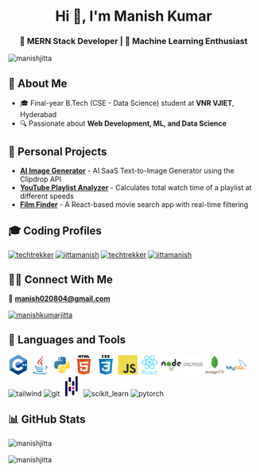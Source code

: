 <h1 align="center">Hi 👋, I'm Manish Kumar</h1>
<h3 align="center">🚀 MERN Stack Developer | 🤖 Machine Learning Enthusiast</h3>

<p align="left"> <img src="https://komarev.com/ghpvc/?username=manishjitta&label=Profile%20views&color=0e75b6&style=flat" alt="manishjitta" /> </p>

## 🌟 About Me  
- 🎓 Final-year B.Tech (CSE - Data Science) student at **VNR VJIET**, Hyderabad  
- 🔍 Passionate about **Web Development, ML, and Data Science**  

## 🚀 Personal Projects  
- **[AI Image Generator](https://github.com/manishjitta/AI-Image-Generator)** - AI SaaS Text-to-Image Generator using the Clipdrop API  
- **[YouTube Playlist Analyzer](https://github.com/manishjitta/YT-Playlist-Analyzer)** - Calculates total watch time of a playlist at different speeds  
- **[Film Finder](https://github.com/manishjitta/Film-Finder)** - A React-based movie search app with real-time filtering  

## 🎓 Coding Profiles  
<a href="https://www.codechef.com/users/techtrekker" target="blank"><img align="center" src="https://cdn.jsdelivr.net/npm/@fortawesome/fontawesome-free@5.15.3/svgs/brands/codechef.svg" alt="techtrekker" height="30" width="40" /></a>
<a href="https://www.hackerrank.com/jittamanish" target="blank"><img align="center" src="https://raw.githubusercontent.com/rahuldkjain/github-profile-readme-generator/master/src/images/icons/Social/hackerrank.svg" alt="jittamanish" height="30" width="40" /></a>
<a href="https://codeforces.com/profile/techtrekker" target="blank"><img align="center" src="https://raw.githubusercontent.com/rahuldkjain/github-profile-readme-generator/master/src/images/icons/Social/codeforces.svg" alt="techtrekker" height="30" width="40" /></a>
<a href="https://www.leetcode.com/jittamanish" target="blank"><img align="center" src="https://raw.githubusercontent.com/rahuldkjain/github-profile-readme-generator/master/src/images/icons/Social/leet-code.svg" alt="jittamanish" height="30" width="40" /></a>

## 👨‍💻 Connect With Me  
📧 **manish020804@gmail.com**  

<a href="https://linkedin.com/in/manishkumarjitta" target="blank"><img align="center" src="https://raw.githubusercontent.com/rahuldkjain/github-profile-readme-generator/master/src/images/icons/Social/linked-in-alt.svg" alt="manishkumarjitta" height="30" width="40" /></a>

## 🔧 Languages and Tools  
<p align="left">
<img src="https://raw.githubusercontent.com/devicons/devicon/master/icons/cplusplus/cplusplus-original.svg" alt="cplusplus" width="40" height="40"/>
<img src="https://raw.githubusercontent.com/devicons/devicon/master/icons/java/java-original.svg" alt="java" width="40" height="40"/>
<img src="https://raw.githubusercontent.com/devicons/devicon/master/icons/python/python-original.svg" alt="python" width="40" height="40"/>
<img src="https://raw.githubusercontent.com/devicons/devicon/master/icons/html5/html5-original-wordmark.svg" alt="html5" width="40" height="40"/>
<img src="https://raw.githubusercontent.com/devicons/devicon/master/icons/css3/css3-original-wordmark.svg" alt="css3" width="40" height="40"/>
<img src="https://raw.githubusercontent.com/devicons/devicon/master/icons/javascript/javascript-original.svg" alt="javascript" width="40" height="40"/>
<img src="https://raw.githubusercontent.com/devicons/devicon/master/icons/react/react-original-wordmark.svg" alt="react" width="40" height="40"/>
<img src="https://raw.githubusercontent.com/devicons/devicon/master/icons/nodejs/nodejs-original-wordmark.svg" alt="nodejs" width="40" height="40"/>
<img src="https://raw.githubusercontent.com/devicons/devicon/master/icons/express/express-original-wordmark.svg" alt="express" width="40" height="40"/>
<img src="https://raw.githubusercontent.com/devicons/devicon/master/icons/mongodb/mongodb-original-wordmark.svg" alt="mongodb" width="40" height="40"/>
<img src="https://raw.githubusercontent.com/devicons/devicon/master/icons/mysql/mysql-original-wordmark.svg" alt="mysql" width="40" height="40"/>
<img src="https://www.vectorlogo.zone/logos/tailwindcss/tailwindcss-icon.svg" alt="tailwind" width="40" height="40"/>
<img src="https://www.vectorlogo.zone/logos/git-scm/git-scm-icon.svg" alt="git" width="40" height="40"/>
<img src="https://raw.githubusercontent.com/devicons/devicon/2ae2a900d2f041da66e950e4d48052658d850630/icons/pandas/pandas-original.svg" alt="pandas" width="40" height="40"/>
<img src="https://upload.wikimedia.org/wikipedia/commons/0/05/Scikit_learn_logo_small.svg" alt="scikit_learn" width="40" height="40"/>
<img src="https://www.vectorlogo.zone/logos/pytorch/pytorch-icon.svg" alt="pytorch" width="40" height="40"/>
</p>

## 📊 GitHub Stats  
<p><img align="center" src="https://github-readme-stats.vercel.app/api/top-langs?username=manishjitta&show_icons=true&locale=en&layout=compact" alt="manishjitta" /></p>
<p><img align="center" src="https://github-readme-streak-stats.herokuapp.com/?user=manishjitta&" alt="manishjitta" /></p>
